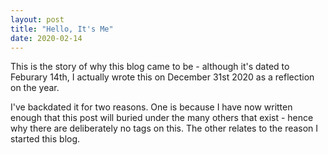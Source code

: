 ```yaml
---
layout: post
title: "Hello, It's Me"
date: 2020-02-14
---
```


This is the story of why this blog came to be - although it's dated to Feburary 14th, I actually wrote this on December 31st 2020 as a reflection on the year.

I've backdated it for two reasons. One is because I have now written enough that this post will buried under the many others that exist - hence why there are deliberately no tags on this. The other relates to the reason I started this blog.

